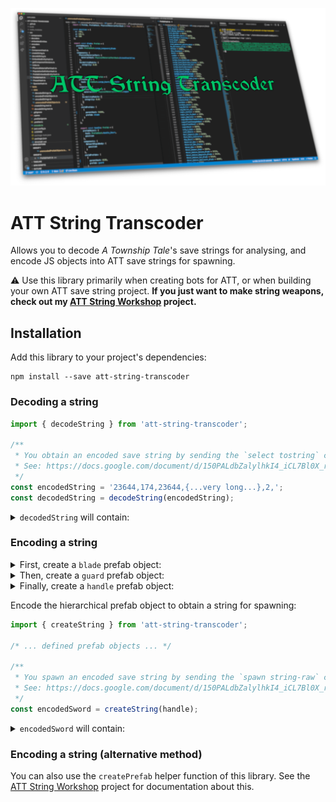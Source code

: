 ![ATT String Transcoder](./att-st.png)

# ATT String Transcoder

Allows you to decode _A Township Tale_'s save strings for analysing, and encode JS objects into ATT save strings for spawning.

⚠️ Use this library primarily when creating bots for ATT, or when building your own ATT save string project. **If you just want to make string weapons, check out my [ATT String Workshop](https://github.com/mdingena/att-string-workshop) project.**

## Installation

Add this library to your project's dependencies:

```shell
npm install --save att-string-transcoder
```

### Decoding a string

```ts
import { decodeString } from 'att-string-transcoder';

/**
 * You obtain an encoded save string by sending the `select tostring` console command.
 * See: https://docs.google.com/document/d/150PALdbZalylhkI4_iCL7Bl0X_rgvq80gJCUHik3z4I/edit?usp=sharing
 */
const encodedString = '23644,174,23644,{...very long...},2,';
const decodedString = decodeString(encodedString);
```

<details>
<summary><code>decodedString</code> will contain:</summary>

```ts
const decodedString = {
  hash: 23644,
  size: 1392,
  prefab: {
    prefabObject: {
      hash: 23644,
      position: {
        x: -699.1250610351562,
        y: 128.15176391601562,
        z: 98.96036529541016
      },
      rotation: {
        x: -0.00007028286927379668,
        y: -0.06372569501399994,
        z: -0.0011925859143957496,
        w: 0.9979667663574219
      },
      scale: 1.0000009536743164
    },
    components: {
      Unknown: [],
      NetworkRigidbody: {
        position: {
          x: -699.1250610351562,
          y: 128.15176391601562,
          z: 98.96036529541016
        },
        rotation: {
          x: -0.00007028286927379668,
          y: -0.06372569501399994,
          z: -0.0011925859143957496,
          w: 0.9979667663574219
        },
        isKinematic: false,
        isServerSleeping: true,
        velocity: {
          x: 0,
          y: 0,
          z: 0
        },
        angularVelocity: {
          x: 0,
          y: 0,
          z: 0
        }
      },
      Pickup: {
        lastInteractorPlayerId: 1965324787
      },
      LiquidContainer: {
        canAddTo: false,
        canRemoveFrom: true,
        contentLevel: 0,
        hasContent: false,
        isCustom: false,
        presetHash: 0,
        customData: null
      },
      BasicDecay: {
        isDisabled: false,
        timelineEntry: 37654637031400
      }
    },
    embeddedEntities: {
      Unknown: [
        {
          hash: 21290,
          isAlive: true,
          components: {
            Unknown: [],
            Pickup: {
              lastInteractorPlayerId: 1965324787
            }
          }
        }
      ]
    },
    childPrefabs: []
  }
};
```

</details>

### Encoding a string

<details>
<summary>First, create a <code>blade</code> prefab object:</summary>

```ts
import { Prefab, PrefabData, PhysicalMaterialPartHash } from 'att-string-transcoder';

const blade: PrefabData = {
  prefabObject: {
    hash: Prefab.Large_Longsword_Blade.hash
  },
  components: {
    PhysicalMaterialPart: {
      materialHash: PhysicalMaterialPartHash.EvinonSteelAlloy
    },
    DurabilityModule: {
      integrity: 0.01
    }
  }
};
```

</details>

<details>
<summary>Then, create a <code>guard</code> prefab object:</summary>

```ts
import { Prefab, PrefabData, PhysicalMaterialPartHash } from 'att-string-transcoder';

export const guard: PrefabData = {
  prefabObject: {
    hash: Prefab.Large_Guard_Rectangle.hash
  },
  components: {
    PhysicalMaterialPart: {
      materialHash: PhysicalMaterialPartHash.Copper
    },
    DurabilityModule: {
      integrity: 0.01
    }
  },
  childPrefabs: [
    {
      parentHash: Prefab.Large_Guard_Rectangle.embedded.Slot_Large_SwordType_51896,
      prefab: blade
    }
  ]
};
```

</details>

<details>
<summary>Finally, create a <code>handle</code> prefab object:</summary>

```ts
import { Prefab, PrefabData } from 'att-string-transcoder';

const position = {
  x: -701,
  y: 128.2,
  z: 100
};

export const handle: PrefabData = {
  prefabObject: {
    hash: Prefab.Handle_Short.hash,
    position
  },
  components: {
    NetworkRigidbody: {
      position
    }
  },
  childPrefabs: [
    {
      parentHash: Prefab.Handle_Short.embedded.Slot_Large_SwordType_Craft_6134,
      prefab: guard
    }
  ]
};
```

</details>

Encode the hierarchical prefab object to obtain a string for spawning:

```ts
import { createString } from 'att-string-transcoder';

/* ... defined prefab objects ... */

/**
 * You spawn an encoded save string by sending the `spawn string-raw` console command.
 * See: https://docs.google.com/document/d/150PALdbZalylhkI4_iCL7Bl0X_rgvq80gJCUHik3z4I/edit?usp=sharing
 */
const encodedSword = createString(handle);
```

<details>
<summary><code>encodedSword</code> will contain:</summary>

```
42230,252,42230,3291430912,1124086579,1120403456,0,0,0,1065353216,1065353216,2290978823,418,3291430912,1124086579,1120403456,0,0,0,1065353216,0,0,0,0,0,0,0,0,536871679,1163,0,0,0,0,0,0,133169152,133169152,34023564,2684354564,2523,1307670851,3758096388,126122721,1073741824,0,268438699,2147487155,3221225472,0,0,0,0,0,66584576,66584576,17011782,1342177282,1968,3875060897,4026531842,63061360,2684354560,0,0,|3,2290978823,1,272188517,1,1871432223,1,
```

</details>

### Encoding a string (alternative method)

You can also use the `createPrefab` helper function of this library. See the [ATT String Workshop](https://github.com/mdingena/att-string-workshop) project for documentation about this.
